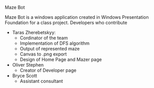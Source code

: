 Maze Bot

Maze Bot is a windows application created in Windows Presentation Foundation for a class project.
Developers who contribute
  - Taras Zherebetskyy:
      - Cordinator of the team
      - Implementation of DFS algorithm
      - Output of represented maze
      - Canvas to .png export
      - Design of Home Page and Mazer page
  - Oliver Stephen
      - Creator of Developer page
  - Bryce Scott
      - Assistant consultant
